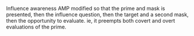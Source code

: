 Influence awareness AMP modified so that the prime and mask is presented, then the influence question, then the target and a second mask, then the opportunity to evaluate. ie, it preempts both covert and overt evaluations of the prime.